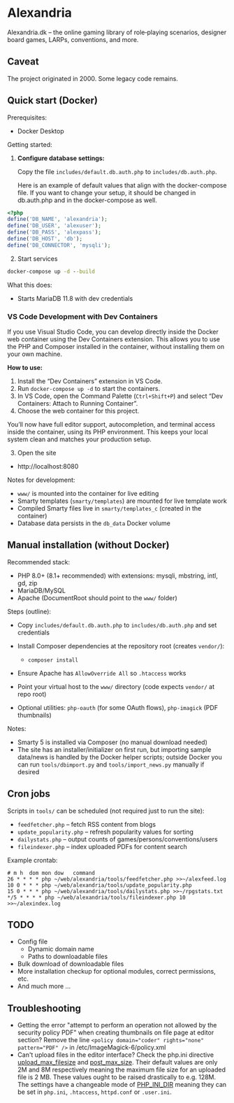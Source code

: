 # Alexandria

Alexandria.dk – the online gaming library of role‑playing scenarios, designer board games, LARPs, conventions, and more.

## Caveat

The project originated in 2000. Some legacy code remains.

## Quick start (Docker)

Prerequisites:

- Docker Desktop

Getting started:

1. **Configure database settings:**

   Copy the file `includes/default.db.auth.php` to `includes/db.auth.php`.

   Here is an example of default values that align with the docker-compose file. If you want to change your setup, it should be changed in db.auth.php and in the docker-compose as well.

```php
<?php
define('DB_NAME', 'alexandria');
define('DB_USER', 'alexuser');
define('DB_PASS', 'alexpass');
define('DB_HOST', 'db');
define('DB_CONNECTOR', 'mysqli');
```

2. Start services

```cmd
docker-compose up -d --build
```

What this does:

- Starts MariaDB 11.8 with dev credentials

### VS Code Development with Dev Containers

If you use Visual Studio Code, you can develop directly inside the Docker web container using the Dev Containers extension. This allows you to use the PHP and Composer installed in the container, without installing them on your own machine.

**How to use:**

1. Install the “Dev Containers” extension in VS Code.
2. Run `docker-compose up -d` to start the containers.
3. In VS Code, open the Command Palette (`Ctrl+Shift+P`) and select “Dev Containers: Attach to Running Container”.
4. Choose the web container for this project.

You’ll now have full editor support, autocompletion, and terminal access inside the container, using its PHP environment. This keeps your local system clean and matches your production setup.

3. Open the site
- http://localhost:8080

Notes for development:

- `www/` is mounted into the container for live editing
- Smarty templates (`smarty/templates`) are mounted for live template work
- Compiled Smarty files live in `smarty/templates_c` (created in the container)
- Database data persists in the `db_data` Docker volume

## Manual installation (without Docker)

Recommended stack:

- PHP 8.0+ (8.1+ recommended) with extensions: mysqli, mbstring, intl, gd, zip
- MariaDB/MySQL
- Apache (DocumentRoot should point to the `www/` folder)

Steps (outline):

- Copy `includes/default.db.auth.php` to `includes/db.auth.php` and set credentials
- Install Composer dependencies at the repository root (creates `vendor/`):

  - `composer install`

- Ensure Apache has `AllowOverride All` so `.htaccess` works
- Point your virtual host to the `www/` directory (code expects `vendor/` at repo root)
- Optional utilities: `php-oauth` (for some OAuth flows), `php-imagick` (PDF thumbnails)

Notes:

- Smarty 5 is installed via Composer (no manual download needed)
- The site has an installer/initializer on first run, but importing sample data/news is handled by the Docker helper scripts; outside Docker you can run `tools/dbimport.py` and `tools/import_news.py` manually if desired

## Cron jobs

Scripts in `tools/` can be scheduled (not required just to run the site):

- `feedfetcher.php` – fetch RSS content from blogs
- `update_popularity.php` – refresh popularity values for sorting
- `dailystats.php` – output counts of games/persons/conventions/users
- `fileindexer.php` – index uploaded PDFs for content search

Example crontab:

```
# m h  dom mon dow   command
26 * * * * php ~/web/alexandria/tools/feedfetcher.php >>~/alexfeed.log
10 0 * * * php ~/web/alexandria/tools/update_popularity.php
15 0 * * * php ~/web/alexandria/tools/dailystats.php >>~/rpgstats.txt
*/5 * * * * php ~/web/alexandria/tools/fileindexer.php 10 >>~/alexindex.log
```

## TODO

- Config file
  - Dynamic domain name
  - Paths to downloadable files
- Bulk download of downloadable files
- More installation checkup for optional modules, correct permissions, etc.
- And much more ...

## Troubleshooting

- Getting the error "attempt to perform an operation not allowed by the security policy PDF" when creating thumbnails on file page at editor section? Remove the line `<policy domain="coder" rights="none" pattern="PDF" />` in /etc/ImageMagick-6/policy.xml
- Can't upload files in the editor interface? Check the php.ini directive [upload_max_filesize](https://www.php.net/manual/en/ini.core.php#ini.upload-max-filesize) and [post_max_size](https://www.php.net/manual/en/ini.core.php#ini.post-max-size). Their default values are only 2M and 8M respectively meaning the maximum file size for an uploaded file is 2 MB. These values ought to be raised drastically to e.g. 128M. The settings have a changeable mode of [PHP_INI_DIR](https://www.php.net/manual/en/configuration.changes.modes.php) meaning they can be set in `php.ini`, `.htaccess`, `httpd.conf` or `.user.ini`.
